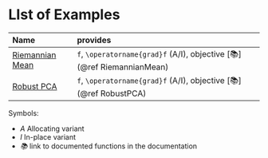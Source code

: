 # LIst of Examples

| Name                                            | provides            |
|:------------------------------------------------|:--------------------|
| [Riemannian Mean](Riemannian-mean.md)   | ``f``, ``\operatorname{grad}f`` (A/I), objective [📚](@ref RiemannianMean) |
| [Robust PCA](Robust-PCA.md)   | ``f``, ``\operatorname{grad}f`` (A/I), objective [📚](@ref RobustPCA) |

Symbols:
* _A_ Allocating variant
* _I_ In-place variant
* _📚_ link to documented functions in the documentation